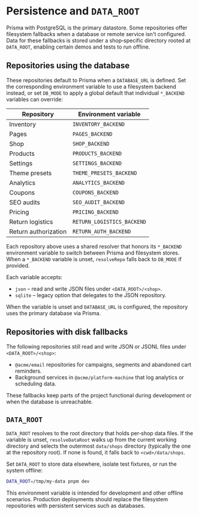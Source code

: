 # Persistence and `DATA_ROOT`

Prisma with PostgreSQL is the primary datastore. Some repositories offer filesystem fallbacks when a database or remote service isn't configured. Data for these fallbacks is stored under a shop‑specific directory rooted at `DATA_ROOT`, enabling certain demos and tests to run offline.

## Repositories using the database

These repositories default to Prisma when a `DATABASE_URL` is defined. Set the corresponding environment variable to use a filesystem backend instead, or set `DB_MODE` to apply a global default that individual `*_BACKEND` variables can override:

| Repository          | Environment variable        |
| ------------------- | --------------------------- |
| Inventory           | `INVENTORY_BACKEND`         |
| Pages               | `PAGES_BACKEND`             |
| Shop                | `SHOP_BACKEND`              |
| Products            | `PRODUCTS_BACKEND`          |
| Settings            | `SETTINGS_BACKEND`          |
| Theme presets       | `THEME_PRESETS_BACKEND`     |
| Analytics           | `ANALYTICS_BACKEND`         |
| Coupons             | `COUPONS_BACKEND`           |
| SEO audits          | `SEO_AUDIT_BACKEND`         |
| Pricing             | `PRICING_BACKEND`           |
| Return logistics    | `RETURN_LOGISTICS_BACKEND`  |
| Return authorization| `RETURN_AUTH_BACKEND`       |
Each repository above uses a shared resolver that honors its `*_BACKEND` environment variable to switch between Prisma and filesystem stores. When a `*_BACKEND` variable is unset, `resolveRepo` falls back to `DB_MODE` if provided.

Each variable accepts:

- `json` – read and write JSON files under `<DATA_ROOT>/<shop>`.
- `sqlite` – legacy option that delegates to the JSON repository.

When the variable is unset and `DATABASE_URL` is configured, the repository uses the primary database via Prisma.

## Repositories with disk fallbacks

The following repositories still read and write JSON or JSONL files under `<DATA_ROOT>/<shop>`:

- `@acme/email` repositories for campaigns, segments and abandoned cart reminders.
- Background services in `@acme/platform-machine` that log analytics or scheduling data.

These fallbacks keep parts of the project functional during development or when the database is unreachable.

## `DATA_ROOT`

`DATA_ROOT` resolves to the root directory that holds per‑shop data files. If the variable is unset, `resolveDataRoot` walks up from the current working directory and selects the outermost `data/shops` directory (typically the one at the repository root). If none is found, it falls back to `<cwd>/data/shops`.

Set `DATA_ROOT` to store data elsewhere, isolate test fixtures, or run the system offline:

```bash
DATA_ROOT=/tmp/my-data pnpm dev
```

This environment variable is intended for development and other offline scenarios. Production deployments should replace the filesystem repositories with persistent services such as databases.

